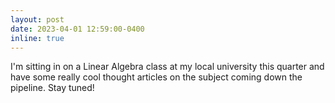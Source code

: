 ```yaml
---
layout: post
date: 2023-04-01 12:59:00-0400
inline: true
---
```


I'm sitting in on a Linear Algebra class at my local university this quarter and have some really cool thought articles on the subject coming down the pipeline. Stay tuned!